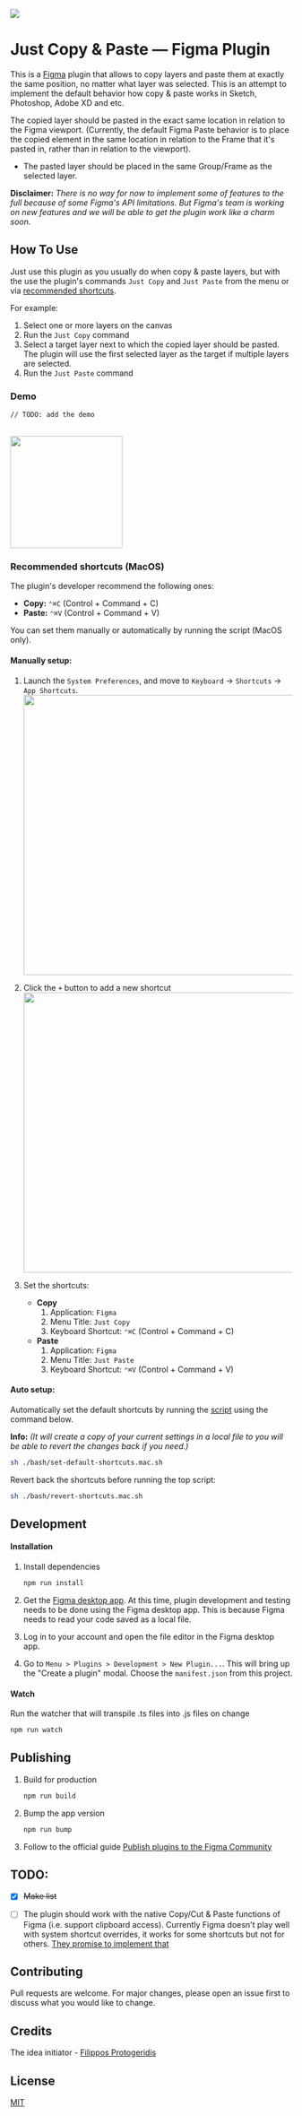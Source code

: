 ![](img/banner.png)

# Just Copy & Paste &mdash; Figma Plugin

This is a [Figma](figma.com) plugin that allows to copy layers and paste
them at exactly the same position, no matter what layer was selected.
This is an attempt to implement the default behavior how copy & paste
works in Sketch, Photoshop, Adobe XD and etc.

The copied layer should be pasted in the exact same location in relation to the Figma viewport. (Currently, the default Figma Paste behavior is to place the copied element in the same location in relation to the Frame that it's pasted in, rather than in relation to the viewport).
- The pasted layer should be placed in the same Group/Frame as the selected layer.

**Disclaimer:**
*There is no way for now to implement some of features to the full because of
some Figma's API limitations. But Figma's team is working on new features and
we will be able to get the plugin work like a charm soon.*



## How To Use

Just use this plugin as you usually do when copy & paste layers, but with the
use the plugin's commands `Just Copy` and `Just Paste` from the menu or via
[recommended shortcuts](#recommended-shortcuts-macos).

For example:
1. Select one or more layers on the canvas
2. Run the `Just Copy` command
3. Select a target layer next to which the copied layer should be pasted.
The plugin will use the first selected layer as the target if multiple
layers are selected.
4. Run the `Just Paste` command


### Demo

`// TODO: add the demo`

[<br><img src="img/demo.gif" width="200"/>](img/demo.gif)


### Recommended shortcuts (MacOS)

The plugin's developer recommend the following ones:
- **Copy:** `⌃⌘C` (Control + Command + C)
- **Paste:** `⌃⌘V` (Control + Command + V)

You can set them manually or automatically by running the script (MacOS only).

#### Manually setup:
1. Launch the `System Preferences`, and move to `Keyboard` -> `Shortcuts` -> `App Shortcuts`.
[<br><img src="img/shortcut-preferences.step1.png" width="500"/>](img/shortcut-preferences.step1.png)

2. Click the `+` button to add a new shortcut
[<br><img src="img/shortcut-preferences.step2.png" width="500"/>](img/shortcut-preferences.step2.png)

3. Set the shortcuts:
    - **Copy**
        1. Application: `Figma`
        2. Menu Title: `Just Copy`
        3. Keyboard Shortcut: `⌃⌘C` (Control + Command + C)
    - **Paste**
        1. Application: `Figma`
        2. Menu Title: `Just Paste`
        3. Keyboard Shortcut: `⌃⌘V` (Control + Command + V)


#### Auto setup:
Automatically set the default shortcuts by running
the [script](bash/set-default-shortcuts.mac.sh) using the command below.

**Info:** *(It will create a copy of your current settings in a local file
to you will be able to revert the changes back if you need.)*

```sh
sh ./bash/set-default-shortcuts.mac.sh
```

Revert back the shortcuts before running the top script:
```sh
sh ./bash/revert-shortcuts.mac.sh
```



## Development

#### Installation

1. Install dependencies

    ```sh
    npm run install
    ```

2. Get the [Figma desktop app](https://www.figma.com/downloads/). At this time, plugin development and testing needs to be done using the Figma desktop app. This is because Figma needs to read your code saved as a local file.

3. Log in to your account and open the file editor in the Figma desktop app.

4. Go to `Menu > Plugins > Development > New Plugin...`. This will bring up the "Create a plugin" modal. Choose the `manifest.json` from this project.


#### Watch

Run the watcher that will transpile .ts files into .js files on change
```sh
npm run watch
```


## Publishing

1. Build for production

    ```sh
    npm run build
    ```

2. Bump the app version

    ```sh
    npm run bump
    ```

3. Follow to the official guide [Publish plugins to the Figma Community](https://help.figma.com/hc/en-us/articles/360042293394-Publish-plugins-to-the-Figma-Community#Submit_your_plugin)



## TODO:
- [x] ~~Make list~~
- [ ] The plugin should work with the native Copy/Cut & Paste functions of
Figma (i.e. support clipboard access). Currently Figma doesn't play well with
system shortcut overrides, it works for some shortcuts but not for others.
[They promise to implement that](https://www.figma.com/plugin-docs/whats-supported/#keyboard-shortcuts-for-plugins)



## Contributing
Pull requests are welcome. For major changes, please open an issue first to discuss what you would like to change.



## Credits
The idea initiator - [Filippos Protogeridis](https://github.com/protogeridis)



## License
[MIT](LICENSE)